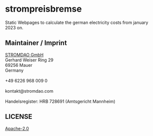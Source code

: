 # strompreisbremse
Static Webpages to calculate the german electricity costs from january 2023 on.

## Maintainer / Imprint
<addr>
<a href="https://stromdao.de/">STROMDAO GmbH</a><br/>
Gerhard Weiser Ring 29  <br/>
69256 Mauer  <br/>
Germany <br/>
  <br/>
+49 6226 968 009 0  <br/>
  <br/>
kontakt@stromdao.com  <br/>
  <br/>
Handelsregister: HRB 728691 (Amtsgericht Mannheim)
</addr>


## LICENSE
[Apache-2.0](./LICENSE)